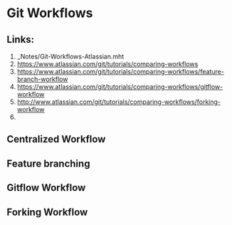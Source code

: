 # Git Workflows

## Links:
1. _Notes/Git-Workflows-Atlassian.mht
2. https://www.atlassian.com/git/tutorials/comparing-workflows
3. https://www.atlassian.com/git/tutorials/comparing-workflows/feature-branch-workflow
4. https://www.atlassian.com/git/tutorials/comparing-workflows/gitflow-workflow
5. http://www.atlassian.com/git/tutorials/comparing-workflows/forking-workflow
4. 

## Centralized Workflow

## Feature branching

## Gitflow Workflow

## Forking Workflow
